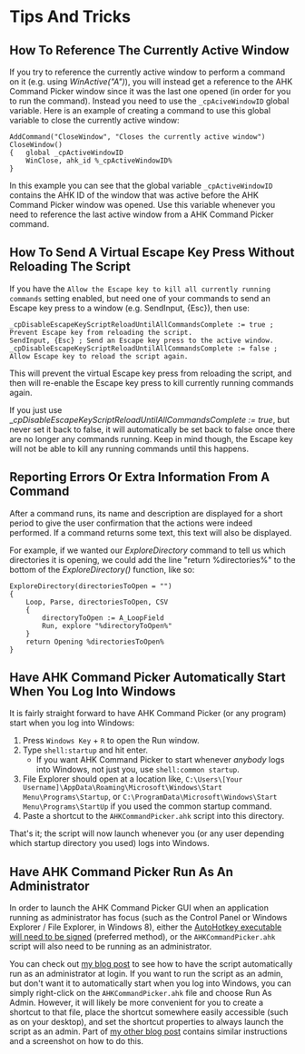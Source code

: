 # Tips And Tricks

## How To Reference The Currently Active Window

If you try to reference the currently active window to perform a command on it (e.g. using _WinActive("A")_), you will instead get a reference to the AHK Command Picker window since it was the last one opened (in order for you to run the command). Instead you need to use the `_cpAciveWindowID` global variable. Here is an example of creating a command to use this global variable to close the currently active window:

```AutoHotkey
AddCommand("CloseWindow", "Closes the currently active window")
CloseWindow()
{   global _cpActiveWindowID
    WinClose, ahk_id %_cpActiveWindowID%
}
```

In this example you can see that the global variable `_cpActiveWindowID` contains the AHK ID of the window that was active before the AHK Command Picker window was opened. Use this variable whenever you need to reference the last active window from a AHK Command Picker command.

## How To Send A Virtual Escape Key Press Without Reloading The Script

If you have the `Allow the Escape key to kill all currently running commands` setting enabled, but need one of your commands to send an Escape key press to a window (e.g. SendInput, {Esc}), then use:

```AutoHotkey
_cpDisableEscapeKeyScriptReloadUntilAllCommandsComplete := true ; Prevent Escape key from reloading the script.
SendInput, {Esc} ; Send an Escape key press to the active window.
_cpDisableEscapeKeyScriptReloadUntilAllCommandsComplete := false ; Allow Escape key to reload the script again.
```

This will prevent the virtual Escape key press from reloading the script, and then will re-enable the Escape key press to kill currently running commands again.

If you just use __cpDisableEscapeKeyScriptReloadUntilAllCommandsComplete := true_, but never set it back to false, it will automatically be set back to false once there are no longer any commands running. Keep in mind though, the Escape key will not be able to kill any running commands until this happens.

## Reporting Errors Or Extra Information From A Command

After a command runs, its name and description are displayed for a short period to give the user confirmation that the actions were indeed performed. If a command returns some text, this text will also be displayed.

For example, if we wanted our _ExploreDirectory_ command to tell us which directories it is opening, we could add the line "return %directories%" to the bottom of the _ExploreDirectory()_ function, like so:

```AutoHotkey
ExploreDirectory(directoriesToOpen = "")
{
    Loop, Parse, directoriesToOpen, CSV
    {
        directoryToOpen := A_LoopField
        Run, explore "%directoryToOpen%"
    }
    return Opening %directoriesToOpen%
}
```

## Have AHK Command Picker Automatically Start When You Log Into Windows

It is fairly straight forward to have AHK Command Picker (or any program) start when you log into Windows:

1. Press `Windows Key` + `R` to open the Run window.
1. Type `shell:startup` and hit enter.
   - If you want AHK Command Picker to start whenever _anybody_ logs into Windows, not just you, use `shell:common startup`.
1. File Explorer should open at a location like, `C:\Users\[Your Username]\AppData\Roaming\Microsoft\Windows\Start Menu\Programs\Startup`, or `C:\ProgramData\Microsoft\Windows\Start Menu\Programs\StartUp` if you used the common startup command.
1. Paste a shortcut to the `AHKCommandPicker.ahk` script into this directory.

That's it; the script will now launch whenever you (or any user depending which startup directory you used) logs into Windows.

## Have AHK Command Picker Run As An Administrator

In order to launch the AHK Command Picker GUI when an application running as administrator has focus (such as the Control Panel or Windows Explorer / File Explorer, in Windows 8), either the [AutoHotkey executable will need to be signed][BlogShowingHowToSignAutoHotkeyUrl] (preferred method), or the `AHKCommandPicker.ahk` script will also need to be running as an administrator.

You can check out [my blog post][BlogShowingHowToHaveAutoHotkeyStartAsAdminAtStartupUrl] to see how to have the script automatically run as an administrator at login. If you want to run the script as an admin, but don't want it to automatically start when you log into Windows, you can simply right-click on the `AHKCommandPicker.ahk` file and choose Run As Admin. However, it will likely be more convenient for you to create a shortcut to that file, place the shortcut somewhere easily accessible (such as on your desktop), and set the shortcut properties to always launch the script as an admin. Part of [my other blog post][BlogShowingHowToHaveAutoHotkeyInteractWithAdminWindowsUrl] contains similar instructions and a screenshot on how to do this.

<!-- Links -->
[BlogShowingHowToSignAutoHotkeyUrl]: http://blog.danskingdom.com/get-autohotkey-to-interact-with-admin-windows-without-running-ahk-script-as-admin/
[BlogShowingHowToHaveAutoHotkeyStartAsAdminAtStartupUrl]: http://blog.danskingdom.com/get-autohotkey-script-to-run-as-admin-at-startup/
[BlogShowingHowToHaveAutoHotkeyInteractWithAdminWindowsUrl]: http://blog.danskingdom.com/autohotkey-cannot-interact-with-windows-8-windowsor-can-it/
